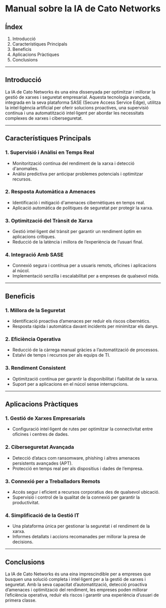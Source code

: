 # Manual sobre la IA de Cato Networks

## Índex
1. Introducció
2. Característiques Principals
3. Beneficis
4. Aplicacions Pràctiques
5. Conclusions

---

## Introducció
La IA de Cato Networks és una eina dissenyada per optimitzar i millorar la gestió de xarxes i seguretat empresarial. Aquesta tecnologia avançada, integrada en la seva plataforma SASE (Secure Access Service Edge), utilitza la intel·ligència artificial per oferir solucions proactives, una supervisió contínua i una automatització intel·ligent per abordar les necessitats complexes de xarxes i ciberseguretat.

---

## Característiques Principals

### 1. Supervisió i Anàlisi en Temps Real
- Monitorització contínua del rendiment de la xarxa i detecció d'anomalies.
- Anàlisi predictiva per anticipar problemes potencials i optimitzar recursos.

### 2. Resposta Automàtica a Amenaces
- Identificació i mitigació d'amenaces cibernètiques en temps real.
- Aplicació automàtica de polítiques de seguretat per protegir la xarxa.

### 3. Optimització del Trànsit de Xarxa
- Gestió intel·ligent del trànsit per garantir un rendiment òptim en aplicacions crítiques.
- Reducció de la latència i millora de l’experiència de l’usuari final.

### 4. Integració Amb SASE
- Connexió segura i contínua per a usuaris remots, oficines i aplicacions al núcol.
- Implementació senzilla i escalabilitat per a empreses de qualsevol mida.

---

## Beneficis

### 1. Millora de la Seguretat
- Identificació proactiva d’amenaces per reduir els riscos cibernètics.
- Resposta ràpida i automàtica davant incidents per minimitzar els danys.

### 2. Eficiència Operativa
- Reducció de la càrrega manual gràcies a l’automatització de processos.
- Estalvi de temps i recursos per als equips de TI.

### 3. Rendiment Consistent
- Optimització contínua per garantir la disponibilitat i fiabilitat de la xarxa.
- Suport per a aplicacions en el núcol sense interrupcions.

---

## Aplicacions Pràctiques

### 1. Gestió de Xarxes Empresarials
- Configuració intel·ligent de rutes per optimitzar la connectivitat entre oficines i centres de dades.

### 2. Ciberseguretat Avançada
- Detecció d’atacs com ransomware, phishing i altres amenaces persistents avançades (APT).
- Protecció en temps real per als dispositius i dades de l’empresa.

### 3. Connexió per a Treballadors Remots
- Accés segur i eficient a recursos corporatius des de qualsevol ubicació.
- Supervisió i control de la qualitat de la connexió per garantir la productivitat.

### 4. Simplificació de la Gestió IT
- Una plataforma única per gestionar la seguretat i el rendiment de la xarxa.
- Informes detallats i accions recomanades per millorar la presa de decisions.

---

## Conclusions
La IA de Cato Networks és una eina imprescindible per a empreses que busquen una solució completa i intel·ligent per a la gestió de xarxes i seguretat. Amb la seva capacitat d’automatització, detecció proactiva d’amenaces i optimització del rendiment, les empreses poden millorar l’eficiència operativa, reduir els riscos i garantir una experiència d’usuari de primera classe.
